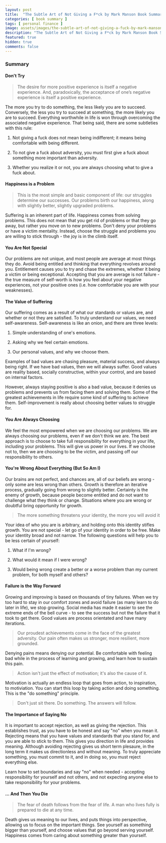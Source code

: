 ```yaml
---
layout: post
title:  "The Subtle Art of Not Giving a F*ck by Mark Manson Book Summary"
categories: [ book summary ]
tags: [ personal finance ]
image: assets/images/the-subtle-art-of-not-giving-a-fuck-by-mark-manson-book-summary.png
description: "The Subtle Art of Not Giving a F*ck by Mark Manson Book Summary"
featured: true
hidden: true
comments: false
---
```


### Summary

#### Don't Try

> The desire for more positive experience is itself a negative experience. And, paradoxically, the acceptance of one’s negative experience is itself a positive experience.

The more you try to do something, the less likely you are to succeed. Conversely, the less you try to succeed at something, the more likely you are to succeed. Everything worthwhile in life is won through overcoming the associated negative experience. That being said, there are some subtleties with this rule:

1. Not giving a fuck does not mean being indifferent; it means being comfortable with being different.

2. To not give a fuck about adversity, you must first give a fuck about something more important than adversity.

3. Whether you realize it or not, you are always choosing what to give a fuck about.

#### Happiness is a Problem

> This is the most simple and basic component of life: our struggles determine our successes. Our problems birth our happiness, along with slightly better, slightly upgraded problems.

Suffering is an inherent part of life. Happiness comes from solving problems. This does not mean that you get rid of problems or that they go away, but rather you move on to new problems. Don't deny your problems or have a victim mentality. Instead, choose the struggle and problems you are willing to stick through - the joy is in the climb itself.

#### You Are Not Special

Our problems are not unique, and most people are average at most things they do. Avoid being entitled and thinking that everything revolves around you. Entitlement causes you to try and chase the extremes, whether it being a victim or being exceptional. Accepting that you are average is not failure - the true measure of self-worth is how you feel about your negative experiences, not your positive ones (i.e. how comfortable you are with your weaknesses).

#### The Value of Suffering

Our suffering comes as a result of what our standards or values are, and whether or not they are satisfied. To truly understand our values, we need self-awareness. Self-awareness is like an onion, and there are three levels:

1. Simple understanding of one's emotions.

2. Asking why we feel certain emotions.

3. Our personal values, and why we choose them.

Examples of bad values are chasing pleasure, material success, and always being right. If we have bad values, then we will always suffer. Good values are reality based, socially constructive, within  your control, and are based on internal factors.

However, always staying positive is also a bad value, because it denies us problems and prevents us from facing them and solving them. Some of the greatest achievements in life require some kind of suffering to achieve them. Self-improvement is really about choosing better values to struggle for.

#### You Are Always Choosing

We feel the most empowered when we are choosing our problems. We are always choosing our problems, even if we don't think we are. The best approach is to choose to take full responsibility for everything in your life, including your problems. This will give us power in our lives. If we choose not to, then we are choosing to be the victim, and passing off our responsibility to others.

#### You're Wrong About Everything (But So Am I)

Our brains are not perfect, and chances are, all of our beliefs are wrong - only some are less wrong than others. Growth is therefore an iterative process, gradually going from wrong to slightly better. Certainty is the enemy of growth, because people become entitled and do not want to challenge what they think or change. Situations where you are wrong or doubtful bring opportunity for growth.

> The more something threatens your identity, the more you will avoid it

Your idea of who you are is arbitrary, and holding onto this identity stifles growth. You are not special - let go of your identity in order to be free. Make your identity broad and not narrow. The following questions will help you to be less certain of yourself:

1. What if I'm wrong?

2. What would it mean if I were wrong?

3. Would being wrong create a better or a worse problem than my current problem, for both myself and others?

#### Failure is the Way Forward

Growing and improving is based on thousands of tiny failures. When we try too hard to stay in our comfort zones and avoid failure (as many learn to do later in life), we stop growing. Social media has made it easier to see the extreme ends of the bell curve - to see the success but not the failure that it took to get there. Good values are process orientated and have many iterations.

> Our proudest achievements come in the face of the greatest adversity. Our pain often makes us stronger, more resilient, more grounded.

Denying pains means denying our potential. Be comfortable with feeling bad while in the process of learning and growing, and learn how to sustain this pain.

> Action isn't just the effect of motivation; it's also the cause of it.

Motivation is actually an endless loop that goes from action, to inspiration, to motiviation. You can start this loop by taking action and doing something. This is the "do something" principle.

> Don't just sit there. Do something. The answers will follow.

#### The Importance of Saying No

It is important to accept rejection, as well as giving the rejection. This establishes trust, as you have to be honest and say "no" when you mean it. Rejecting means that you have values and standards that you stand for, and you are able to stick to them. This gives you direction in life and provides meaning. Although avoiding rejecting gives us short term plesaure, in the long term it makes us directionless and without meaning. To truly appreciate something, you must commit to it, and in doing so, you must reject everything else.

Learn how to set boundaries and say "no" when needed - accepting responsibility for yourself and not others, and not expecting anyone else to take responsibility for your problems.


#### ... And Then You Die

> The fear of death follows from the fear of life. A man who lives fully is prepared to die at any time.

Death gives us meaning to our lives, and puts things into perspective, allowing us to focus on the important things. See yourself as something bigger than yourself, and choose values that go beyond serving yourself. Happiness comes from caring about something greater than yourself.
